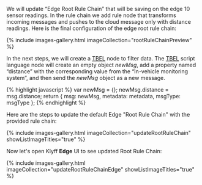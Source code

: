 We will update “Edge Root Rule Chain” that will be saving on the edge 10 sensor readings. In the rule chain we add rule node that transforms incoming messages and pushes to the cloud message only with distance readings. Here is the final configuration of the edge root rule chain:

{% include images-gallery.html imageCollection="rootRuleChainPreview" %}

In the next steps, we will create a [TBEL](https://thingsboard.io/docs/user-guide/tbel/) node to filter data. The [TBEL](https://thingsboard.io/docs/user-guide/tbel/) script language node will create an empty object *newMsg*, 
add a property named “distance” with the corresponding value from the “In-vehicle monitoring system”, and then send the *newMsg* object as a new message.

{% highlight javascript %}
var newMsg = {};
newMsg.distance = msg.distance;
return { msg: newMsg, metadata: metadata, msgType: msgType }; {% endhighlight %}

Here are the steps to update the default Edge "Root Rule Chain" with the provided rule chain:

{% include images-gallery.html imageCollection="updateRootRuleChain" showListImageTitles="true" %}

Now let's open Klyff **Edge** UI to see updated Root Rule Chain:

{% include images-gallery.html imageCollection="updateRootRuleChainEdge" showListImageTitles="true" %}

